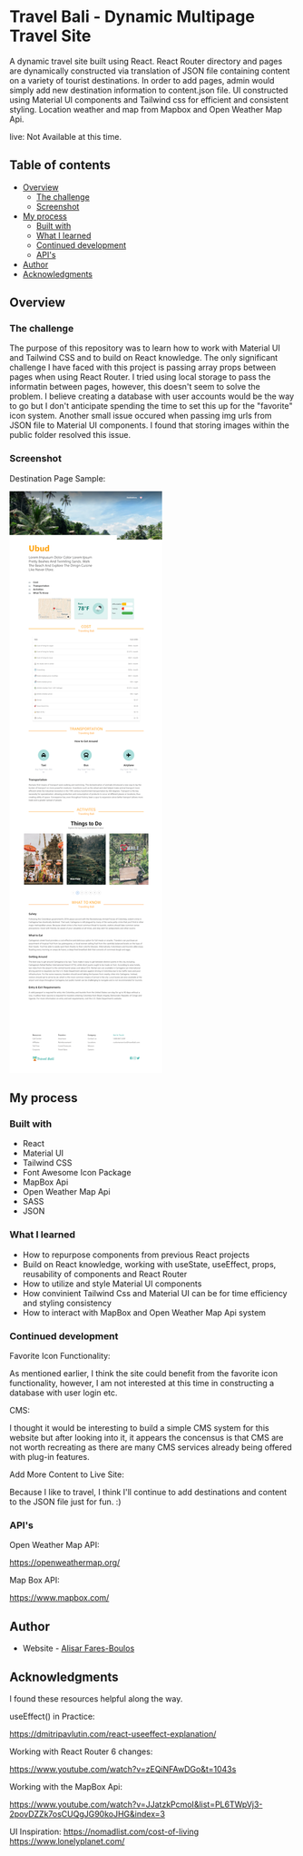 # Travel Bali - Dynamic Multipage Travel Site

A dynamic travel site built using React. React Router directory and pages are dynamically constructed via translation of JSON file containing content on a variety of tourist destinations. In order to add pages, admin would simply add new destination information to content.json file. UI constructed using Material UI components and Tailwind css for efficient and consistent styling. Location weather and map from Mapbox and Open Weather Map Api.

live: Not Available at this time.

## Table of contents

- [Overview](#overview)
  - [The challenge](#the-challenge)
  - [Screenshot](#screenshot)
- [My process](#my-process)
  - [Built with](#built-with)
  - [What I learned](#what-i-learned)
  - [Continued development](#continued-development)
  - [API's](#useful-resources)
- [Author](#author)
- [Acknowledgments](#acknowledgments)

## Overview

### The challenge

The purpose of this repository was to learn how to work with Material UI and Tailwind CSS and to build on React knowledge. The only significant challenge I have faced with this project is passing array props between pages when using React Router. I tried using local storage to pass the informatin between pages, however, this doesn't seem to solve the problem. I believe creating a database with user accounts would be the way to go but I don't anticipate spending the time to set this up for the "favorite" icon system. Another small issue occured when passing img urls from JSON file to Material UI components. I found that storing images within the public folder resolved this issue. 

### Screenshot

Destination Page Sample:

![](./public/images/screenshots/screenshot_page_full_sml.png)

## My process

### Built with

- React
- Material UI
- Tailwind CSS
- Font Awesome Icon Package
- MapBox Api
- Open Weather Map Api
- SASS
- JSON

### What I learned

- How to repurpose components from previous React projects
- Build on React knowledge, working with useState, useEffect, props, reusability of components and React Router
- How to utilize and style Material UI components
- How convinient Tailwind Css and Material UI can be for time efficiency and styling consistency
- How to interact with MapBox and Open Weather Map Api system

### Continued development

Favorite Icon Functionality:

As mentioned earlier, I think the site could benefit from the favorite icon functionality, however, I am not interested at this time in constructing a database with user login etc. 

CMS:

I thought it would be interesting to build a simple CMS system for this website but after looking into it, it appears the concensus is that CMS are not worth recreating as there are many CMS services already being offered with plug-in features. 

Add More Content to Live Site:

Because I like to travel, I think I'll continue to add destinations and content to the JSON file just for fun. :)

### API's

Open Weather Map API: 

https://openweathermap.org/

Map Box API:

https://www.mapbox.com/

## Author

- Website - [Alisar Fares-Boulos](https://www.alisarfaresboulos.com)

## Acknowledgments

I found these resources helpful along the way.


useEffect() in Practice:

https://dmitripavlutin.com/react-useeffect-explanation/


Working with React Router 6 changes:

https://www.youtube.com/watch?v=zEQiNFAwDGo&t=1043s


Working with the MapBox Api:

https://www.youtube.com/watch?v=JJatzkPcmoI&list=PL6TWpVj3-2povDZZk7osCUQgJG90koJHG&index=3

UI Inspiration:
https://nomadlist.com/cost-of-living
https://www.lonelyplanet.com/